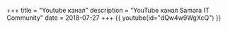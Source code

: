 +++
title = "Youtube канал"
description = "YouTube канал Samara IT Community"
date = 2018-07-27
+++
{{ youtube(id="dQw4w9WgXcQ") }}
